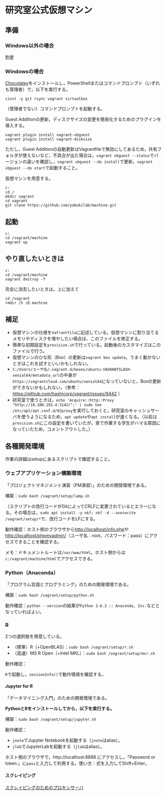 # 研究室公式仮想マシン

## 準備

### Windows以外の場合

割愛

### Windowsの場合

[Chocolatey](https://chocolatey.org/)をインストールし，PowerShellまたはコマンドプロンプト（いずれも管理者）で，以下を実行する。

```
cinst -y git rsync vagrant virtualbox
```

（管理者でない）コマンドプロンプトを起動する。

Guest Additionの更新，ディスクサイズの変更を簡易化するためのプラグインを導入する。

```
vagrant plugin install vagrant-vbguest
vagrant plugin install vagrant-disksize
```

ただし，Guest Additionの自動更新はVagrantfileで無効にしてあるため，共有フォルダが使えないなど，不具合が出た場合は，`vagrant vbguest --status`でバージョンの違いを確認し，`vagrant vbguest --do install`で更新，`vagrant vbguest --do start`で起動すること。

仮想マシンを用意する。

```
c:
cd /
mkdir vagrant
cd vagrant
git clone https://github.com/yabukilab/machine.git
```

## 起動

```
c:
cd /vagrant/machine
vagrant up
```

## やり直したいときは

```
c:
cd /vagrant/machine
vagrant destroy -f
```

完全に消去したいときは，上に加えて

```
cd /vagrant
rmdir /S /Q machine
```

## 補足

* 仮想マシンの仕様を`Vafrantfile`に記述している。仮想マシンに割り当てるメモリやディスクを増やしたい場合は、このファイルを修正する。
* 簡単な初期設定を`provision.sh`で行っている。起動後のカスタマイズはこのファイルで行う。
* 仮想マシンのひな形（Box）の更新は`vagrant box update`。うまく動かないときはこれを試すといいかもしれない。
* `C:/Users/ユーザ名/.vagrant.d/boxes/ubuntu-VAGRANTSLASH-xenial64/metadata_url`の中身が`https://vagrantcloud.com/ubuntu/xenial64`になっていないと，Boxの更新ができないかもしれない。（参考：https://github.com/hashicorp/vagrant/issues/9442 ）
* 研究室で使うときは，`echo 'Acquire::http::Proxy "http://10.100.192.4:3142/";' | sudo tee /etc/apt/apt.conf.d/02proxy`を実行しておくと，研究室のキャッシュサーバを使うようになるため，`apt update`や`apt install`が速くなる。（以前は`provision.sh`にこの設定を書いていたが，家で作業する学生がハマる原因になっていたため，コメントアウトした。）

## 各種開発環境

作業の詳細はsetupにあるスクリプトで確認すること。

### ウェブアプリケーション構築環境

「プロジェクトマネジメント演習（PM演習）」のための開発環境である。

構築：`sudo bash /vagrant/setup/lamp.sh`

（スクリプトの改行コードがGitによってCRLFに変更されているとエラーになる。その場合は，`sudo apt install -y nkf; nkf -d --overwrite /vagrant/setup/*`で、改行コードをLFにする。

動作確認：ホスト側のブラウザから[http://localhost/info.php](http://localhost/info.php)や[http://localhost/phpmyadmin/](http://localhost/phpmyadmin/)（ユーザ名：root，パスワード：pass）にアクセスできることを確認する。

メモ：ドキュメントルートは`/var/www/html`。ホスト側からは`c:/vagrant/machine/html`でアクセスできる。

### Python（Anaconda）

「プログラム言語とプログラミング」のための開発環境である。

構築：`sudo bash /vagrant/setup/python.sh`

動作確認：`python --version`の結果が`Python 3.6.3 :: Anaconda, Inc.`などとなっていればよい。

### R

2つの選択肢を用意している。

* （標準）R（+OpenBLAS）：`sudo bash /vagrant/setup/r.sh`
* （高速）MS R Open（+Intel MKL）：`sudo bash /vagrant/setup/msr.sh`

動作確認：

`R`で起動し，`sessionInfo()`で動作環境を確認する。

#### Jupyter for R

「データマイニング入門」のための開発環境である。

**PythonとRをインストールしてから，以下を実行する。**

構築：`sudo bash /vagrant/setup/jupyter.sh`

動作確認：

* `jnote`でJupyter Notebookを起動する（`jnote`はalias）。
* `jlab`でJupyterLabを起動する（`jlab`はalias）。

ホスト側のブラウザで，http://localhost:8888 にアクセスし，「Password or token:」に`pass`と入力して利用する。使い方：式を入力してShift+Enter。

#### スクレイピング

[スクレイピングのためのプロキシサーバ](squid)
